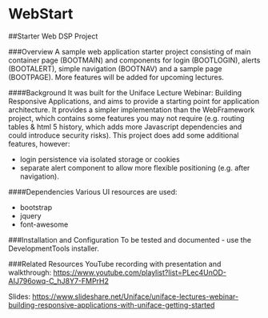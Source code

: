 # WebStart
##Starter Web DSP Project

###Overview
A sample web application starter project consisting of main container page (BOOTMAIN) and components for login (BOOTLOGIN), alerts (BOOTALERT), simple navigation (BOOTNAV) and a sample page (BOOTPAGE). More features will be added for upcoming lectures.

####Background
It was built for the Uniface Lecture Webinar: Building Responsive Applications, and aims to provide a starting point for application architecture. It provides a simpler implementation than the WebFramework project, which contains some features you may not require (e.g. routing tables & html 5 history, which adds more Javascript dependencies and could introduce security risks). This project does add some additional features, however:
- login persistence via isolated storage or cookies
- separate alert component to allow more flexible positioning (e.g. after navigation). 

####Dependencies
Various UI resources are used:
- bootstrap
- jquery
- font-awesome

###Installation and Configuration
To be tested and documented - use the DevelopmentTools installer.

###Related Resources
YouTube recording with presentation and walkthrough: https://www.youtube.com/playlist?list=PLec4UnOD-AIJ796owq-C_hJ8Y7-FMPrH2

Slides: https://www.slideshare.net/Uniface/uniface-lectures-webinar-building-responsive-applications-with-uniface-getting-started
